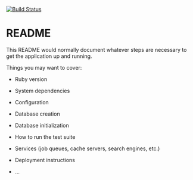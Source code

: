 [![Build Status](https://travis-ci.org/mellhime/flashcards.svg?branch=master)](https://travis-ci.org/mellhime/flashcards)

# README
This README would normally document whatever steps are necessary to get the
application up and running.

Things you may want to cover:

* Ruby version

* System dependencies

* Configuration

* Database creation

* Database initialization

* How to run the test suite

* Services (job queues, cache servers, search engines, etc.)

* Deployment instructions

* ...
